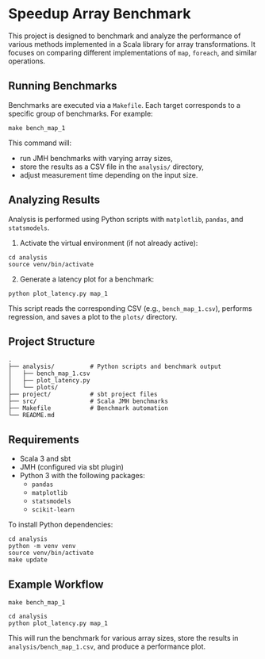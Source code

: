 # Speedup Array Benchmark

This project is designed to benchmark and analyze the performance of various methods implemented in a Scala library for array transformations. It focuses on comparing different implementations of `map`, `foreach`, and similar operations.

## Running Benchmarks

Benchmarks are executed via a `Makefile`. Each target corresponds to a specific group of benchmarks. For example:

```make bench_map_1```

This command will:

- run JMH benchmarks with varying array sizes,
- store the results as a CSV file in the `analysis/` directory,
- adjust measurement time depending on the input size.

## Analyzing Results

Analysis is performed using Python scripts with `matplotlib`, `pandas`, and `statsmodels`.

1. Activate the virtual environment (if not already active):

```
cd analysis
source venv/bin/activate
```

2. Generate a latency plot for a benchmark:

```python plot_latency.py map_1```

This script reads the corresponding CSV (e.g., `bench_map_1.csv`), performs regression, and saves a plot to the `plots/` directory.

## Project Structure

```
.
├── analysis/          # Python scripts and benchmark output
│   ├── bench_map_1.csv
│   ├── plot_latency.py
│   └── plots/
├── project/           # sbt project files
├── src/               # Scala JMH benchmarks
├── Makefile           # Benchmark automation
└── README.md
```

## Requirements

- Scala 3 and sbt
- JMH (configured via sbt plugin)
- Python 3 with the following packages:
  - `pandas`
  - `matplotlib`
  - `statsmodels`
  - `scikit-learn`

To install Python dependencies:

```
cd analysis
python -m venv venv
source venv/bin/activate
make update
```

## Example Workflow

```
make bench_map_1

cd analysis
python plot_latency.py map_1
```

This will run the benchmark for various array sizes, store the results in `analysis/bench_map_1.csv`, and produce a performance plot.
